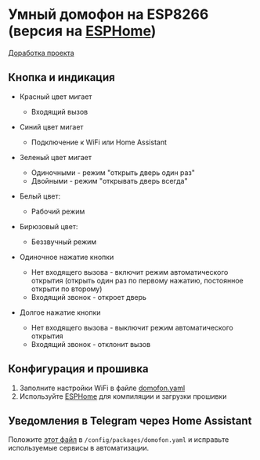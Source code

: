 # Умный домофон на ESP8266 (версия на [ESPHome](https://esphome.io/))
[Доработка проекта](https://github.com/Anonym-tsk/smart-domofon/)

## Кнопка и индикация
* Красный цвет мигает
    * Входящий вызов
* Синий цвет мигает
    * Подключение к WiFi или Home Assistant
* Зеленый цвет мигает
    * Одиночными - режим "открыть дверь один раз"
    * Двойными - режим "открывать дверь всегда"
* Белый цвет:
    * Рабочий режим
* Бирюзовый цвет:
    * Беззвучный режим
    
* Одиночное нажатие кнопки
    * Нет входящего вызова - включит режим автоматического открытия (открыть один раз по первому нажатию, постоянное открыти по второму)
    * Входящий звонок - откроет дверь
* Долгое нажатие кнопки
    * Нет входящего вызова - выключит режим автоматического открытия
    * Входящий звонок - отклонит вызов

## Конфигурация и прошивка
1. Заполните настройки WiFi в файле [domofon.yaml](https://github.com/Ge1mer/domofon/blob/master/domofon.yaml)
2. Используйте [ESPHome](https://esphome.io) для компиляции и загрузки прошивки

## Уведомления в Telegram через Home Assistant

Положите [этот файл](https://github.com/Ge1mer/smart-domofon/blob/master/esphome/homeassistant/domofon.yaml) в `/config/packages/domofon.yaml` и исправьте используемые сервисы в автоматизации.
